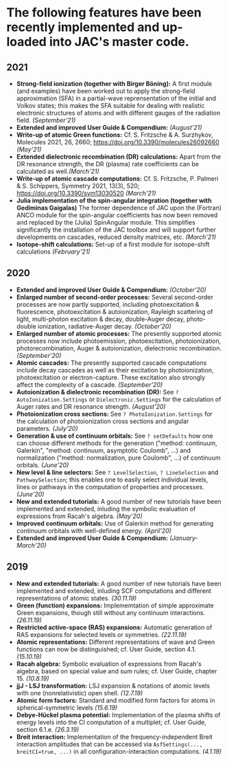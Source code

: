 

The following features have been recently implemented and up-loaded into JAC's master code.
===========================================================================================



## 2021

* **Strong-field ionization (together with Birger Böning):** A first module (and examples) have been worked out to 
    apply the strong-field approximation (SFA) in a partial-wave reprensentation of the initial and Volkov states; 
    this makes the SFA suitable for dealing with realistic electronic structures of atoms and with different gauges
    of the radiation field. *(September'21)*
* **Extended and improved User Guide & Compendium:**  *(August'21)*
* **Write-up of atomic Green functions:** Cf. S. Fritzsche  & A. Surzhykov,
    Molecules 2021, 26, 2660; https://doi.org/10.3390/molecules26092660   *(May'21)*
* **Extended dielectronic recombination (DR) calculations:** Apart from the DR resonance strength, the
    DR (plasma) rate coefficients can be calculated as well.*(March'21)*
* **Write-up of atomic cascade computations:** Cf. S. Fritzsche, P. Palmeri & S. Schippers,
    Symmetry 2021, 13(3), 520; https://doi.org/10.3390/sym13030520   *(March'21)*
* **Julia implementation of the spin-angular integration (together with Gediminas Gaigalas)** The former 
    dependence of JAC upon the (Fortran) ANCO module for the spin-angular coefficients has now been removed
    and replaced by the (Julia) SpinAngular module. This simplifies significantly the installation of the 
    JAC toolbox and will support further developments on cascades, reduced density matrices, etc.
    *(March'21)*
* **Isotope-shift calculations:** Set-up of a first module for isotope-shift calculations *(February'21)*



## 2020

* **Extended and improved User Guide & Compendium:**  *(October'20)*
* **Enlarged number of second-order processes:** Several second-order processes are now partly supported,
    including photoexcitation & fluorescence,  photoexcitation & autoionization, Rayleigh scattering 
    of light, multi-photon excitation & decay, double-Auger decay, photo-double ionization, 
    radiative-Auger decay. *(October'20)*
* **Enlarged number of atomic processes:** The presently supported atomic processes now include 
    photoemission, photoexcitation, photoionization, photorecombination, Auger & autoionization,
    dielectronic recombination. *(September'20)*
* **Atomic cascades:** The presently supported cascade computations include decay cascades as well as
    their excitation by photoionization, photoexcitation or electron-capture. These excitation also
    strongly affect the complexity of a cascade. *(September'20)*
* **Autoionization & dielectronic recombination (DR):** See `? AutoIonization.Settings` or `Dielectronic.Settings`
    for the calculation of Auger rates and DR resonance strength. *(August'20)*
* **Photoionization cross sections:** See `? PhotoIonization.Settings` for the calculation of photoionization
    cross sections and angular parameters. *(July'20)*
* **Generation & use of continuum orbitals:** See `? setDefaults` how one can choose different methods
    for the generation ("method: continuum, Galerkin", "method: continuum, asymptotic Coulomb", ...)
    and normalization ("method: normalization, pure Coulomb", ...) of continuum orbitals. *(June'20)*
* **New level & line selectors:** See `? LevelSelection`, `? LineSelection` and `PathwaySelection`; this
    enables one to easily select individual levels, lines or pathways in the computation of properties
    and processes. *(June'20)*
* **New and extended tutorials:** A good number of new tutorials have been implemented and extended,
    inluding the symbolic evaluation of expressions from Racah's algebra. *(May'20)*
* **Improved continuum orbitals:** Use of Galerkin method for generating continuum orbitals with 
    well-defined energy. *(April'20)*
* **Extended and improved User Guide & Compendium:**  *(January-March'20)*



## 2019

* **New and extended tutorials:** A good number of new tutorials have been implemented and extended,
    inluding SCF computations and different representations of atomic states. *(30.11.19)*
* **Green (function) expansions:** Implememtation of simple approximate Green expansions, though still without
    any continuum interactions. *(26.11.19)*
* **Restricted active-space (RAS) expansions:** Automatic generation of RAS expansions for selected levels
    or symmetries. *(22.11.19)*
* **Atomic representations:** Different representations of wave and Green functions can now be distinguished;
    cf. User Guide, section 4.1. *(15.10.19)*
* **Racah algebra:** Symbolic evaluation of expressions from Racah's algebra, based on special value and
    sum rules; cf. User Guide, chapter 15. *(10.8.19)*
* **jjJ - LSJ transformation:** LSJ expansion & notations of atomic levels with one (nonrelativistic) 
    open shell. *(12.7.19)*
* **Atomic form factors:** Standard and modified form factors for atoms in spherical-symmetric levels
    *(15.6.19)*
* **Debye-Hückel plasma potential:** Implementation of the plasma shifts of energy levels into the
    CI computation of a multiplet; cf. User Guide, section 6.1.e.   *(26.3.19)*
* **Breit interaction:**  Implementation of the frequency-independent Breit interaction amplitudes 
    that can be accessed via `AsfSettings(..., breitCI=true, ...)` in all configuration-interaction
    computations.  *(4.1.19)*
